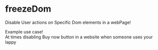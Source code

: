 # freezeDom
Disable User actions on Specific Dom elements in a webPage!

Example use case! <br />
At times disabling Buy now button in a website when someone uses your lappy

